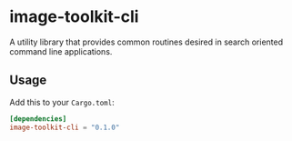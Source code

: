 # image-toolkit-cli

A utility library that provides common routines desired in search oriented command line applications.

## Usage

Add this to your `Cargo.toml`:

```toml
[dependencies]
image-toolkit-cli = "0.1.0"
```
